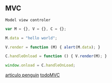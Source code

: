 ## MVC
`Model view controler`

```javascript
var M = {}, V = {}, C = {};

M.data = "hello world";

V.render = function (M) { alert(M.data); }

C.handleOnload = function () { V.render(M); }

window.onload = C.handleOnLoad;

```
[articulo penguin](https://www.sitepoint.com/mvc-design-pattern-javascript/)
[todoMVC](https://github.com/tastejs/todomvc)